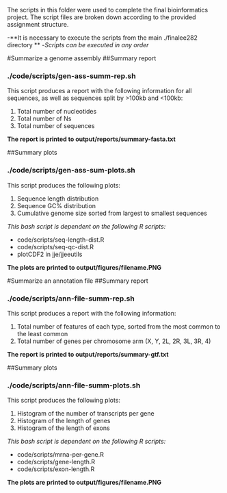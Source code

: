 The scripts in this folder were used to complete the final bioinformatics project. The script files are broken down according to the provided assignment structure.

-**It is necessary to execute the scripts from the main ./finalee282 directory **
-*Scripts can be executed in any order*

#Summarize a genome assembly
##Summary report
### ./code/scripts/gen-ass-summ-rep.sh
This script produces a report with the following information for all sequences, as well as sequences split by >100kb and <100kb:
1. Total number of nucleotides
2. Total number of Ns
3. Total number of sequences

**The report is printed to output/reports/summary-fasta.txt**

##Summary plots
### ./code/scripts/gen-ass-sum-plots.sh
This script produces the following plots:
1. Sequence length distribution
2. Sequence GC% distribution
3. Cumulative genome size sorted from largest to smallest sequences

*This bash script is dependent on the following R scripts:*
- code/scripts/seq-length-dist.R
- code/scripts/seq-qc-dist.R
- plotCDF2 in jje/jjeeutils

**The plots are printed to output/figures/filename.PNG**

#Summarize an annotation file
##Summary report
### ./code/scripts/ann-file-summ-rep.sh
This script produces a report with the following information:
1. Total number of features of each type, sorted from the most common to the least common
2. Total number of genes per chromosome arm (X, Y, 2L, 2R, 3L, 3R, 4)

**The report is printed to output/reports/summary-gtf.txt**

##Summary plots
### ./code/scripts/ann-file-summ-plots.sh
This script produces the following plots:
1. Histogram of the number of transcripts per gene
2. Histogram of the length of genes
3. Histogram of the length of exons

*This bash script is dependent on the following R scripts:*
- code/scripts/mrna-per-gene.R
- code/scripts/gene-length.R
- code/scripts/exon-length.R

**The plots are printed to output/figures/filename.PNG**
 